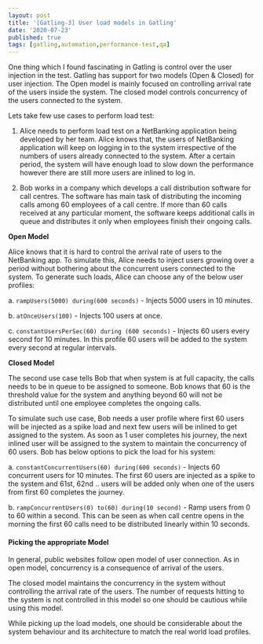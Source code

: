 ```yaml
---
layout: post
title: '[Gatling-3] User load models in Gatling'
date: '2020-07-23'
published: true
tags: [gatling,automation,performance-test,qa]
---
```

One thing which I found fascinating in Gatling is control over the user injection in the test. Gatling has support for two models (Open & Closed) for user injection. The Open model is mainly focused on controlling arrival rate of the users inside the system. The closed model controls concurrency of the users connected to the system.

Lets take few use cases to perform load test:
1. Alice needs to perform load test on a NetBanking application being developed by her team. Alice knows that, the users of NetBanking application will keep on logging in to the system irrespective of the numbers of users already connected to the system.
After a certain period, the system will have enough load to slow down the performance however there are still more users are inlined to log in.

2. Bob works in a company which develops a call distribution software for call centres. The software has main task of distributing the incoming calls among 60 employees of a call centre. If more than 60 calls received at any particular moment, the software keeps additional calls in queue and distributes it only when employees finish their ongoing calls.

**Open Model**

Alice knows that it is hard to control the arrival rate of users to the NetBanking app. To simulate this, Alice needs to inject users growing over a period without bothering about the concurrent users connected to the system. To generate such loads, Alice can choose any of the below user profiles:

a. `rampUsers(5000) during(600 seconds)` - Injects 5000 users in 10 minutes.

b. `atOnceUsers(100)` - Injects 100 users at once.

c. `constantUsersPerSec(60) during (600 seconds)` - Injects 60 users every second for 10 minutes. In this profile 60 users will be added to the system every second at regular intervals.

**Closed Model**

The second use case tells Bob that when system is at full capacity, the calls needs to be in queue to be assigned to someone. Bob knows that 60 is the threshold value for the system and anything beyond 60 will not be distributed until one employee completes the ongoing calls.

To simulate such use case, Bob needs a user profile where first 60 users will be injected as a spike load and next few users will be inlined to get assigned to the system. As soon as 1 user completes his journey, the next inlined user will be assigned to the system to maintain the concurrency of 60 users. Bob has below options to pick the load for his system:

a. `constantConcurrentUsers(60) during(600 seconds)` - Injects 60 concurrent users for 10 minutes. The first 60 users are injected as a spike to the system and 61st, 62nd .. users will be added only when one of the users from first 60 completes the journey.

b. `rampConcurrentUsers(0) to(60) during(10 second)` - Ramp users from 0 to 60 within a second. This can be seen as when call centre opens in the morning the first 60 calls need to be distributed linearly within 10 seconds.

#### Picking the appropriate Model
In general, public websites follow open model of user connection. As in open model, concurrency is a consequence of arrival of the users.

The closed model maintains the concurrency in the system without controlling the arrival rate of the users. The number of requests hitting to the system is not controlled in this model so one should be cautious while using this model.

While picking up the load models, one should be considerable about the system behaviour and its architecture to match the real world load profiles.
